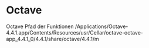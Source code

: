 # Octave
Octave 
Pfad der Funktionen
/Applications/Octave-4.4.1.app/Contents/Resources/usr/Cellar/octave-octave-app_4.4.1_0/4.4.1/share/octave/4.4.1/m
